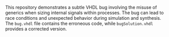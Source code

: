 This repository demonstrates a subtle VHDL bug involving the misuse of generics when sizing internal signals within processes.  The bug can lead to race conditions and unexpected behavior during simulation and synthesis.  The `bug.vhdl` file contains the erroneous code, while `bugSolution.vhdl` provides a corrected version.